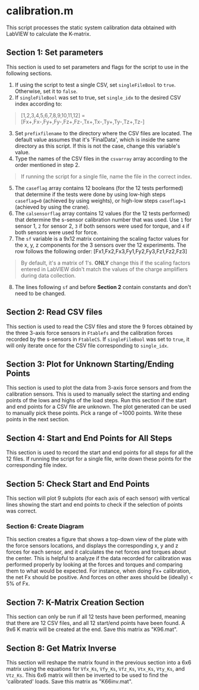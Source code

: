 # **calibration.m**
This script processes the static system calibration data obtained with LabVIEW to calculate the K-matrix.

## Section 1: Set parameters
This section is used to set parameters and flags for the script to use in the following sections.
1. If using the script to test a single CSV, set `singleFileBool` to `true`. Otherwise, set it to `false`.
2. If `singleFileBool` was set to true, set `single_idx` to the desired CSV index according to:
> [1,2,3,4,5,6,7,8,9,10,11,12] = [Fx+,Fx-,Fy+,Fy-,Fz+,Fz-,Tx+,Tx-,Ty+,Ty-,Tz+,Tz-]
3. Set `prefixfilename` to the directory where the CSV files are located. The default value assumes that it's 'FinalData', which is inside the same directory as this script. If this is not the case, change this variable's value.
4. Type the names of the CSV files in the `csvarray` array according to the order mentioned in step 2.
> If running the script for a single file, name the file in the correct index.
5. The `caseflag` array contains 12 booleans (for the 12 tests performed) that determine if the tests were done by using low-high steps `caseflag=0` (achieved by using weights), or high-low steps `caseflag=1` (achieved by using the crane).
6. The `calsensorflag` array contains 12 values (for the 12 tests performed) that determine the s-sensor calibration number that was used. Use `1` for sensor 1, `2` for sensor 2, `3` if both sensors were used for torque, and `4` if both sensors were used for force.
7. The `sf` variable is a 9x12 matrix containing the scaling factor values for the x, y, z components for the 3 sensors over the 12 experiments. The row follows the following order: [Fx1,Fx2,Fx3,Fy1,Fy2,Fy3,Fz1,Fz2,Fz3]
> By default, it's a matrix of 1's. **ONLY** change this if the scaling factors entered in LabVIEW didn't match the values of the charge amplifiers during data collection.
8. The lines following `sf` and before **Section 2** contain constants and don't need to be changed.

## Section 2: Read CSV files
This section is used to read the CSV files and store the 9 forces obtained by the three 3-axis force sensors in `Ftablefs` and the calibration forces recorded by the s-sensors in `FtableCS`.
If `singleFileBool` was set to `true`, it will only iterate once for the CSV file corresponding to `single_idx`.

## Section 3: Plot for Unknown Starting/Ending Points
This section is used to plot the data from 3-axis force sensors and from the calibration sensors. This is used to manually select the starting and ending points of the lows and highs of the load steps.
Run this section if the start and end points for a CSV file are unknown. The plot generated can be used to manually pick these points. Pick a range of ~1000 points. Write these points in the next section.

## Section 4: Start and End Points for All Steps
This section is used to record the start and end points for all steps for all the 12 files.
If running the script for a single file, write down these points for the corresponding file index.

## Section 5: Check Start and End Points
This section will plot 9 subplots (for each axis of each sensor) with vertical lines showing the start and end points to check if the selection of points was correct.

### Section 6: Create Diagram
This section creates a figure that shows a top-down view of the plate with the force sensors locations, and displays the corresponding x, y and z forces for each sensor, and it calculates the net forces and torques about the center.
This is helpful to analyze if the data recorded for calibration was performed properly by looking at the forces and torques and comparing them to what would be expected.
For instance, when doing Fx+ calibration, the net Fx should be positive. And forces on other axes should be (ideally) < 5% of Fx.

## Section 7: K-Matrix Creation Section
This section can only be run if all 12 tests have been performed, meaning that there are 12 CSV files, and all 12 start/end points have been found.
A 9x6 K matrix will be created at the end.
Save this matrix as "K96.mat".

## Section 8: Get Matrix Inverse
This section will reshape the matrix found in the previous section into a 6x6 matrix using the equations for `Vfx_Ks`, `Vfy_Ks`, `Vfz_Ks`, `Vtx_Ks`, `Vty_Ks`, and `Vtz_Ks`. This 6x6 matrix will then be inverted to be used to find the 'calibrated' loads.
Save this matrix as "K66inv.mat".